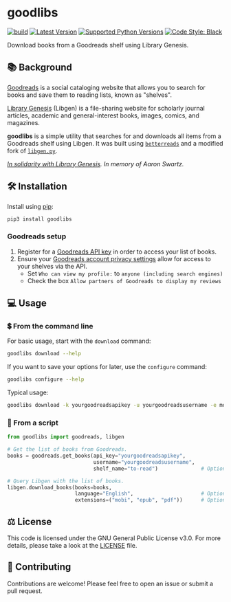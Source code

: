 # goodlibs

[![build](https://github.com/goodlibs/goodlibs/workflows/build/badge.svg)](https://github.com/goodlibs/goodlibs/actions?query=workflow%3Abuild) [![Latest Version](https://img.shields.io/pypi/v/goodlibs.svg)](https://pypi.python.org/pypi/goodlibs) [![Supported Python Versions](https://img.shields.io/pypi/pyversions/goodlibs.svg)](https://pypi.python.org/pypi/goodlibs) [![Code Style: Black](https://img.shields.io/badge/code_style-black-000000.svg)](https://github.com/python/black)

Download books from a Goodreads shelf using Library Genesis.

## :books: Background

[Goodreads](https://www.goodreads.com/) is a social cataloging website that allows you to search for books and save them to reading lists, known as "shelves".

[Library Genesis](https://libgen.is/) (Libgen) is a file-sharing website for scholarly journal articles, academic and general-interest books, images, comics, and magazines.

**goodlibs** is a simple utility that searches for and downloads all items from a Goodreads shelf using Libgen.
It was built using [`betterreads`](https://github.com/thejessleigh/betterreads) and a modified fork of [`libgen.py`](https://github.com/adolfosilva/libgen.py).

_[In solidarity with Library Genesis](http://custodians.online/). In memory of Aaron Swartz._

## :hammer_and_wrench: Installation

Install using [pip](https://pip.pypa.io/en/stable/quickstart/):

```bash
pip3 install goodlibs
```

### Goodreads setup

1. Register for a [Goodreads API key](https://www.goodreads.com/api/keys) in order to access your list of books.
2. Ensure your [Goodreads account privacy settings](https://www.goodreads.com/user/edit?tab=settings) allow for access to your shelves via the API.
    - Set `Who can view my profile:` to `anyone (including search engines)`
    - Check the box `Allow partners of Goodreads to display my reviews`

## :computer: Usage

### :heavy_dollar_sign: From the command line

For basic usage, start with the `download` command:

```bash
goodlibs download --help
```

If you want to save your options for later, use the `configure` command:

```bash
goodlibs configure --help
```

Typical usage:

```bash
goodlibs download -k yourgoodreadsapikey -u yourgoodreadsusername -e mobi -e epub -e pdf
```

### :page_with_curl: From a script

```python
from goodlibs import goodreads, libgen

# Get the list of books from Goodreads.
books = goodreads.get_books(api_key="yourgoodreadsapikey",
                            username="yourgoodreadsusername",
                            shelf_name="to-read")              # Optional.

# Query Libgen with the list of books.
libgen.download_books(books=books,
                      language="English",                      # Optional.
                      extensions=("mobi", "epub", "pdf"))      # Optional.
```

## :balance_scale: License

This code is licensed under the GNU General Public License v3.0.
For more details, please take a look at the [LICENSE](https://github.com/goodlibs/goodlibs/blob/master/LICENSE) file.

## :handshake: Contributing

Contributions are welcome!
Please feel free to open an issue or submit a pull request.
